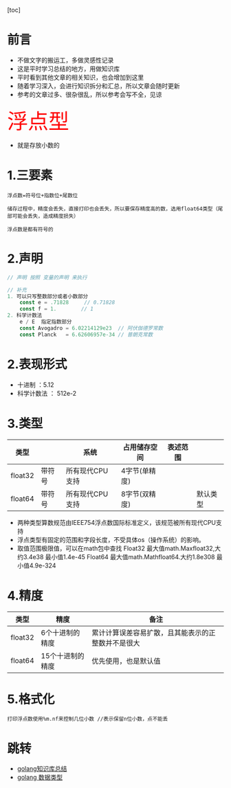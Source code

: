 [toc]

# 前言

* 不做文字的搬运工，多做灵感性记录
* 这是平时学习总结的地方，用做知识库
* 平时看到其他文章的相关知识，也会增加到这里
* 随着学习深入，会进行知识拆分和汇总，所以文章会随时更新
* 参考的文章过多、很杂很乱，所以参考会写不全，见谅


<font face = "微软雅黑" color = "red" size="7">浮点型</font>

  * 就是存放小数的

# 1.三要素

```
浮点数=符号位+指数位+尾数位

储存过程中，精度会丢失，直接打印也会丢失，所以要保存精度高的数，选用float64类型（尾部可能会丢失，造成精度损失）

浮点数是都有符号的
```

# 2.声明

```go
// 声明 按照 变量的声明 来执行

// 补充
1. 可以只写整数部分或者小数部分
	const e = .71828     // 0.71828
	const f = 1.		// 1
2. 科学计数法
	e / E  指定指数部分
    const Avogadro = 6.02214129e23  // 阿伏伽德罗常数
    const Planck   = 6.62606957e-34 // 普朗克常数
```



# 2.表现形式

* 十进制         ：5.12
* 科学计数法 ： 512e-2   

# 3.类型

| 类型    |        | 系统            | 占用储存空间  | 表述范围 |          |
| ------- | ------ | --------------- | ------------- | -------- | -------- |
| float32 | 带符号 | 所有现代CPU支持 | 4字节(单精度) |          |          |
| float64 | 带符号 | 所有现代CPU支持 | 8字节(双精度) |          | 默认类型 |

* 两种类型算数规范由IEEE754浮点数国际标准定义，该规范被所有现代CPU支持
* 浮点类型有固定的范围和字段长度，不受具体os（操作系统）的影响。
* 取值范围极限值，可以在math包中查找
  Float32 最大值math.Maxfloat32,大约3.4e38       最小值1.4e-45
  Float64 最大值math.Mathfloat64.大约1.8e308     最小值4.9e-324

# 4.精度

| 类型    | 精度             | 备注                                               |
| ------- | ---------------- | -------------------------------------------------- |
| float32 | 6个十进制的精度  | 累计计算误差容易扩散，且其能表示的正整数并不是很大 |
| float64 | 15个十进制的精度 | 优先使用，也是默认值                               |

# 5.格式化

```
打印浮点数使用%m.nf来控制几位小数 //表示保留n位小数，点不能丢

```



# 跳转

* [golang知识库总结](https://www.cnblogs.com/shulei/p/13426361.html)
* [golang 数据类型](https://www.cnblogs.com/shulei/p/13425813.html)